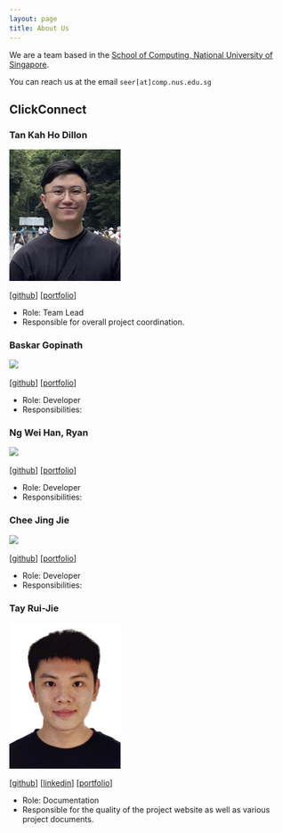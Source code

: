 ```yaml
---
layout: page
title: About Us
---
```


We are a team based in the [School of Computing, National University of Singapore](http://www.comp.nus.edu.sg).

You can reach us at the email `seer[at]comp.nus.edu.sg`

## ClickConnect

### Tan Kah Ho Dillon

<img src="images/dillontkh.png" width="200px">

[[github](https://github.com/dillontkh)]
[[portfolio](team/johndoe.md)]

* Role: Team Lead
* Responsible for overall project coordination.

### Baskar Gopinath

<img src="images/johndoe.png" width="200px">

[[github](http://github.com/johndoe)]
[[portfolio](team/johndoe.md)]

* Role: Developer
* Responsibilities:

### Ng Wei Han, Ryan

<img src="images/johndoe.png" width="200px">

[[github](http://github.com/johndoe)]
[[portfolio](team/johndoe.md)]

* Role: Developer
* Responsibilities:

### Chee Jing Jie

<img src="images/johndoe.png" width="200px">

[[github](http://github.com/johndoe)]
[[portfolio](team/johndoe.md)]

* Role: Developer
* Responsibilities:


### Tay Rui-Jie

<img src="images/ruijietay.png" width="200px">

[[github](http://github.com/ruijietay)]
[[linkedin](https://www.linkedin.com/in/tayruijie/)]
[[portfolio](team/johndoe.md)]

* Role: Documentation
* Responsible for the quality of the project website as well as various project documents.
